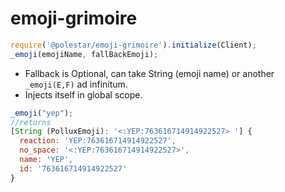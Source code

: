 # emoji-grimoire

```js
require('@polestar/emoji-grimoire').initialize(Client);
_emoji(emojiName, fallBackEmoji);
```
  - Fallback is Optional, can take String (emoji name) or another `_emoji(E,F)` ad infinitum.
  - Injects itself in global scope.
  
```js
_emoji("yep");
//returns
[String (PolluxEmoji): '<:YEP:763616714914922527> '] {
  reaction: 'YEP:763616714914922527',
  no_space: '<:YEP:763616714914922527>',
  name: 'YEP',
  id: '763616714914922527'
}

```
